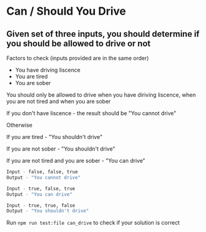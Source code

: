 # Can / Should You Drive

## Given set of three inputs, you should determine if you should be allowed to drive or not

Factors to check (inputs provided are in the same order)
* You have driving liscence
* You are tired
* You are sober

You should only be allowed to drive when you have diriving liscence, when you are not tired and when you are sober

If you don't have liscence - the result should be "You cannot drive"

Otherwise

If you are tired - "You shouldn't drive"

If you are not sober - "You shouldn't drive"

If you are not tired and you are sober - "You can drive"

```bash
Input - false, false, true
Output - "You cannot drive"

Input - true, false, true
Output - "You can drive"

Input - true, true, false
Output - "You shouldn't drive"
```

Run ```npm run test:file can_drive``` to check if your solution is correct